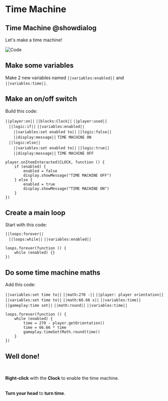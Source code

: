 # Time Machine

## Time Machine @showdialog

Let's make a time machine!

![Code](https://raw.githubusercontent.com/amg-12/pxt-tutorial/main/docs/static/timemachine.png)

## Make some variables

Make 2 new variables named ``||variables:enabled||`` and ``||variables:time||``.

## Make an on/off switch

Build this code: <br>

``||player:on||`` ``||blocks:Clock||`` ``||player:used||`` <br>
`­ ­` ``||logic:if||`` ``||variables:enabled||`` <br>
`­ ­ ­ ­` ``||variables:set enabled to||`` ``||logic:false||`` <br>
`­ ­ ­ ­` ``||display:message||`` `TIME MACHINE ON` <br>
`­ ­` ``||logic:else||`` <br>
`­ ­ ­ ­` ``||variables:set enabled to||`` ``||logic:true||`` <br>
`­ ­ ­ ­` ``||display:message||`` `TIME MACHINE OFF`

```blocks
player.onItemInteracted(CLOCK, function () {
    if (enabled) {
        enabled = false
        display.showMessage("TIME MACHINE OFF")
    } else {
        enabled = true
        display.showMessage("TIME MACHINE ON")
    }
})
```

## Create a main loop

Start with this code: <br>

``||loops:forever||`` <br>
`­ ­` ``||loops:while||`` ``||variables:enabled||``

```blocks
loops.forever(function () {
    while (enabled) {}
})
```

## Do some time machine maths

Add this code: <br>

``||variables:set time to||`` ``||math:270 -||`` ``||player: player orientation||`` <br>
``||variables:set time to||`` ``||math:66.66 x||`` ``||variables:time||`` <br>
``||gameplay:time set||`` ``||math:round||`` ``||variables:time||``

```blocks
loops.forever(function () {
    while (enabled) {
        time = 270 - player.getOrientation()
        time = 66.66 * time
        gameplay.timeSet(Math.round(time))
    }
})
```

## Well done!

<br>

**Right-click** with the **Clock** to enable the time machine. <br><br>

**Turn your head** to **turn time**.